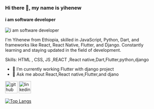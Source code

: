 ### Hi there 👋, my name is yihenew
#### i am software developer
![i am software developer](https://res.cloudinary.com/practicaldev/image/fetch/s--V0ekZaVJ--/c_imagga_scale,f_auto,fl_progressive,h_900,q_auto,w_1600/https://thepracticaldev.s3.amazonaws.com/i/h68x0up43hmknl5tjcww.jpg)

I'm Yihenew from Ethiopia, skilled in JavaScript, Python, Dart, and frameworks like React, React Native, Flutter, and Django. Constantly learning and staying updated in the field of development.

Skills:   HTML , CSS, JS ,REACT ,React native,Dart,Flutter,python,django

- 🔭 I’m currently working Flutter with django project
- 💬 Ask me about React,React native,Flutter,and djano 


[<img src='https://cdn.jsdelivr.net/npm/simple-icons@3.0.1/icons/github.svg' alt='github' height='40'>](https://github.com/https://github.com/yihenewaddis)  [<img src='https://cdn.jsdelivr.net/npm/simple-icons@3.0.1/icons/linkedin.svg' alt='linkedin' height='40'>](https://www.linkedin.com/in/https://www.linkedin.com/in/yihenew-addis-1270b1288//)  

[![Top Langs](https://github-readme-stats.vercel.app/api/top-langs/?username=https://github.com/yihenewaddis)](https://github.com/anuraghazra/github-readme-stats)


